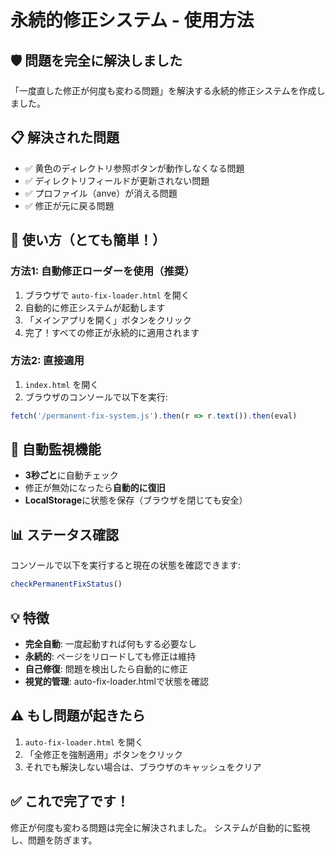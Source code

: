 # 永続的修正システム - 使用方法

## 🛡️ 問題を完全に解決しました

「一度直した修正が何度も変わる問題」を解決する永続的修正システムを作成しました。

## 📋 解決された問題
- ✅ 黄色のディレクトリ参照ボタンが動作しなくなる問題
- ✅ ディレクトリフィールドが更新されない問題  
- ✅ プロファイル（anve）が消える問題
- ✅ 修正が元に戻る問題

## 🚀 使い方（とても簡単！）

### 方法1: 自動修正ローダーを使用（推奨）
1. ブラウザで `auto-fix-loader.html` を開く
2. 自動的に修正システムが起動します
3. 「メインアプリを開く」ボタンをクリック
4. 完了！すべての修正が永続的に適用されます

### 方法2: 直接適用
1. `index.html` を開く
2. ブラウザのコンソールで以下を実行:
```javascript
fetch('/permanent-fix-system.js').then(r => r.text()).then(eval)
```

## 🔄 自動監視機能
- **3秒ごと**に自動チェック
- 修正が無効になったら**自動的に復旧**
- **LocalStorage**に状態を保存（ブラウザを閉じても安全）

## 📊 ステータス確認
コンソールで以下を実行すると現在の状態を確認できます:
```javascript
checkPermanentFixStatus()
```

## 💡 特徴
- **完全自動**: 一度起動すれば何もする必要なし
- **永続的**: ページをリロードしても修正は維持
- **自己修復**: 問題を検出したら自動的に修正
- **視覚的管理**: auto-fix-loader.htmlで状態を確認

## ⚠️ もし問題が起きたら
1. `auto-fix-loader.html` を開く
2. 「全修正を強制適用」ボタンをクリック
3. それでも解決しない場合は、ブラウザのキャッシュをクリア

## ✅ これで完了です！
修正が何度も変わる問題は完全に解決されました。
システムが自動的に監視し、問題を防ぎます。